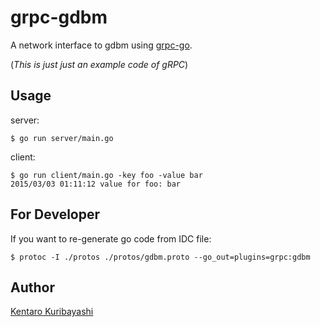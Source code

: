 # grpc-gdbm

A network interface to gdbm using [grpc-go](https://github.com/grpc/grpc-go).

(_This is just just an example code of gRPC_)

## Usage

server:

```
$ go run server/main.go
```

client:

```
$ go run client/main.go -key foo -value bar
2015/03/03 01:11:12 value for foo: bar
```

## For Developer

If you want to re-generate go code from IDC file:

```
$ protoc -I ./protos ./protos/gdbm.proto --go_out=plugins=grpc:gdbm
```

## Author

[Kentaro Kuribayashi](http://kentarok.org)
